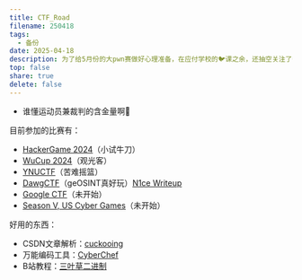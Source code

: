 ```yaml
---    
title: CTF_Road
filename: 250418
tags:  
  - 备份
date: 2025-04-18  
description: 为了给5月份的大pwn赛做好心理准备，在应付学校的🐦课之余，还抽空关注了很多CTF比赛，以下是学习轨迹和一些典T精选(随缘更新).
top: false  
share: true  
delete: false  
---
```


- 谁懂运动员兼裁判的含金量啊🤣

目前参加的比赛有：
- [<u>HackerGame 2024</u>](https://hack.lug.ustc.edu.cn)（小试牛刀）
- [WuCup 2024](https://www.wucup.net/games/1/challenges)（观光客）
- [YNUCTF](https://cloudever.play.ctfplus.cn/problem/all-problem)（苦难摇篮）
- [<u>DawgCTF</u>](https://compete.metactf.com/509/problems)（geOSINT真好玩）[N1ce Writeup](https://chaitanyap28.github.io/WriteUpCTF/?Dawg_CTF)
- [Google CTF](https://capturetheflag.withgoogle.com)（未开始）
- [<u>Season V, US Cyber Games</u>](https://apply.uscybergames.com)（未开始）

好用的东西：
- CSDN文章解析：[cuckooing](https://cs.cuckooing.cn)
- 万能编码工具：[CyberChef](https://gchq.github.io/CyberChef/)
- B站教程：[三叶草二进制](https://www.bilibili.com/video/BV17L411s7GX/)
